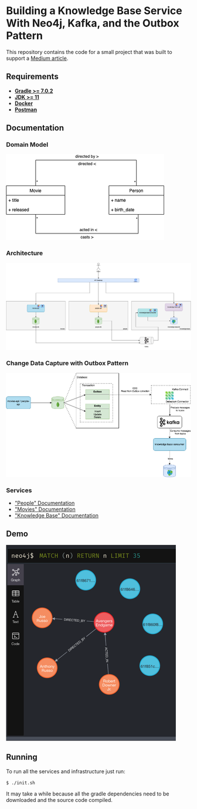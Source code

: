 # Building a Knowledge Base Service With Neo4j, Kafka, and the Outbox Pattern

This repository contains the code for a small project that was built to support a [Medium article](https://medium.com/@thegoncalomartins/building-a-knowledge-base-service-with-neo4j-kafka-and-the-outbox-pattern-9fffeaa284a6).

## Requirements

* **[Gradle >= 7.0.2](https://gradle.org/releases/)**
* **[JDK >= 11](https://www.oracle.com/java/technologies/downloads/)**
* **[Docker](https://docs.docker.com/get-docker/)**
* **[Postman](https://www.postman.com/downloads/)**

## Documentation

### Domain Model

![](./docs/domain-model.png)

### Architecture

![](./docs/architecture.png)

### Change Data Capture with Outbox Pattern

![](./docs/outbox-pattern-with-cdc.png)

### Services

* ["People" Documentation](./people/README.md)
* ["Movies" Documentation](./movies/README.md)
* ["Knowledge Base" Documentation](./knowledge-base/README.md)

## Demo

![](./docs/neo4j-screenshot.png)


## Running

To run all the services and infrastructure just run:
```bash
$ ./init.sh
```

It may take a while because all the gradle dependencies need to be downloaded and the source code compiled.
